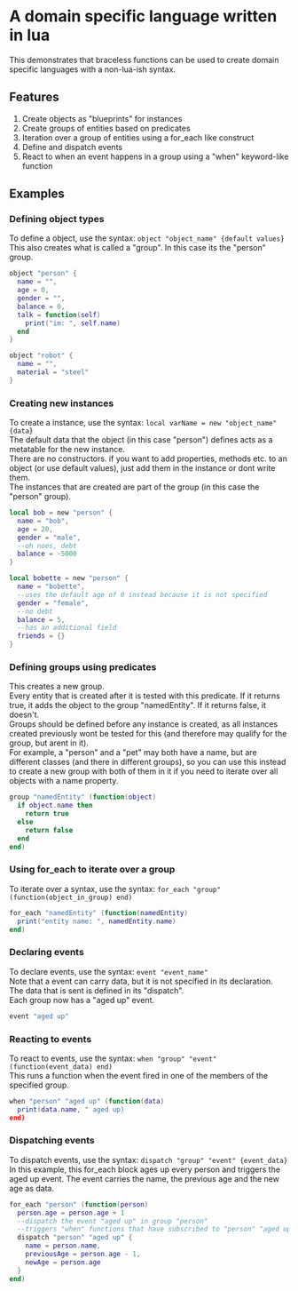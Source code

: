 # A domain specific language written in lua
This demonstrates that braceless functions can be used to create domain specific languages with a non-lua-ish syntax.

## Features
1. Create objects as "blueprints" for instances
2. Create groups of entities based on predicates
3. Iteration over a group of entities using a for_each like construct
4. Define and dispatch events
5. React to when an event happens in a group using a "when" keyword-like function

## Examples
### Defining object types
To define a object, use the syntax: ```object "object_name" {default values} ``` <br>
This also creates what is called a "group". In this case its the "person" group. <br>
```lua
object "person" {
  name = "",
  age = 0,
  gender = "",
  balance = 0,
  talk = function(self)
    print("im: ", self.name)
  end
}

object "robot" {
  name = "",
  material = "steel"
}
```
### Creating new instances
To create a instance, use the syntax: ```local varName = new "object_name" {data}``` <br>
The default data that the object (in this case "person") defines acts as a metatable for the new instance. <br>
There are no constructors. if you want to add properties, methods etc. to an object (or use default values), just add them in the instance or dont write them. <br>
The instances that are created are part of the group (in this case the "person" group). <br>
```lua
local bob = new "person" {
  name = "bob",
  age = 20,
  gender = "male",
  --oh noes, debt
  balance = -5000
}

local bobette = new "person" {
  name = "bobette",
  --uses the default age of 0 instead because it is not specified
  gender = "female",
  --no debt
  balance = 5,
  --has an additional field
  friends = {}
}
```
### Defining groups using predicates
This creates a new group. <br>
Every entity that is created after it is tested with this predicate. If it returns true, it adds the object to the group "namedEntity". If it returns false, it doesn't. <br>
Groups should be defined before any instance is created, as all instances created previously wont be tested for this (and therefore may qualify for the group, but arent in it). <br>
For example, a "person" and a "pet" may both have a name, but are different classes (and there in different groups), so you can use this instead to create a new group with both of them in it if you need to iterate over all objects with a name property. <br>
```lua
group "namedEntity" (function(object)
  if object.name then
    return true
  else
    return false
  end
end)
```
### Using for_each to iterate over a group
To iterate over a syntax, use the syntax: ```for_each "group" (function(object_in_group) end)``` <br>
```lua
for_each "namedEntity" (function(namedEntity)
  print("entity name: ", namedEntity.name)
end)
```
### Declaring events
To declare events, use the syntax: ```event "event_name"``` <br>
Note that a event can carry data, but it is not specified in its declaration. The data that is sent is defined in its "dispatch". <br>
Each group now has a "aged up" event. <br>
```lua
event "aged up"
```
### Reacting to events
To react to events, use the syntax: ```when "group" "event" (function(event_data) end)``` <br>
This runs a function when the event fired in one of the members of the specified group. <br>
```lua
when "person" "aged up" (function(data)
  print(data.name, " aged up)
end)
```
### Dispatching events
To dispatch events, use the syntax: ```dispatch "group" "event" {event_data}``` <br>
In this example, this for_each block ages up every person and triggers the aged up event. The event carries the name, the previous age and the new age as data. <br>
```lua
for_each "person" (function(person)
  person.age = person.age + 1
  --dispatch the event "aged up" in group "person"
  --triggers "when" functions that have subscribed to "person" "aged up"
  dispatch "person" "aged up" {
    name = person.name,
    previousAge = person.age - 1,
    newAge = person.age
  }
end)
```
